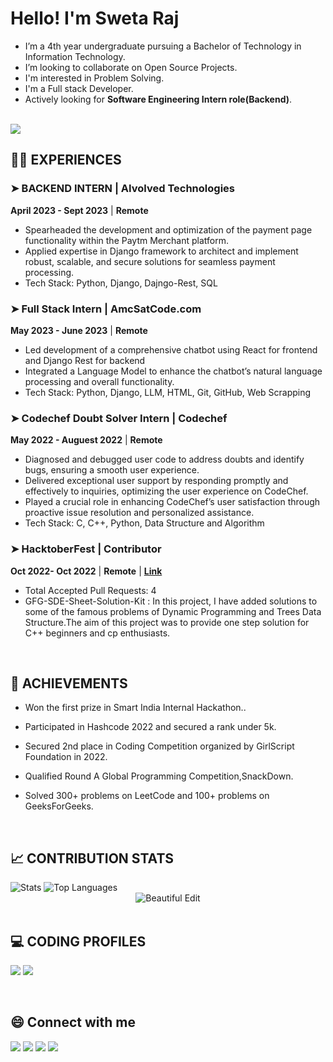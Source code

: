 <!--------------------------------------------------------------------------ABOUT-------------------------------------------------------------------------------->
<h1 align="left">Hello! I'm Sweta Raj </h1> 

- I’m  a 4th year undergraduate pursuing a Bachelor of Technology in Information Technology.
- I’m looking to collaborate on Open Source Projects.
- I'm interested in Problem Solving.
- I'm a Full stack Developer.
- Actively looking for **Software Engineering Intern role(Backend)**.

 <br>
 <img src="https://komarev.com/ghpvc/?username=Sweta-Raj31&color=blue" />


 <br>

<!------------------------------------------------------------------------EXPERIENCE-------------------------------------------------------------------------------->

## 👩‍💻 EXPERIENCES

### ➤ BACKEND INTERN | AIvolved Technologies 
**April 2023 - Sept 2023** | **Remote**  
- Spearheaded the development and optimization of the payment page functionality within the Paytm Merchant platform.
- Applied expertise in Django framework to architect and implement robust, scalable, and secure solutions for seamless
  payment processing.
- Tech Stack: Python, Django, Dajngo-Rest, SQL

### ➤ Full Stack Intern | AmcSatCode.com 
**May 2023 - June 2023** | **Remote** 
- Led development of a comprehensive chatbot using React for frontend and Django Rest for backend
- Integrated a Language Model to enhance the chatbot’s natural language processing and overall functionality.
- Tech Stack: Python, Django, LLM, HTML, Git, GitHub, Web Scrapping


### ➤ Codechef Doubt Solver Intern | Codechef
**May 2022 - Auguest 2022** | **Remote** 
- Diagnosed and debugged user code to address doubts and identify bugs, ensuring a smooth user experience.
- Delivered exceptional user support by responding promptly and effectively to inquiries, optimizing the user experience on CodeChef.
- Played a crucial role in enhancing CodeChef’s user satisfaction through proactive issue resolution and personalized assistance.
- Tech Stack: C, C++, Python, Data Structure and Algorithm

  
### ➤ HacktoberFest | Contributor
**Oct 2022- Oct 2022** | **Remote** | [**Link**]([https://drive.google.com/file/d/1L-vgukRAtF-hl2SRc9lUBDNZep5X5m0y/view](https://github.com/GFGSC-RTU/GFG-SDE-Sheet-Solution-Kit/pulls?q=is%3Apr+author%3A%40me+is%3Aclosed))
- Total Accepted Pull Requests: 4
- GFG-SDE-Sheet-Solution-Kit : In this project, I have added solutions to some of the famous problems of Dynamic Programming and Trees Data Structure.The aim of this project was to provide one step solution for C++ beginners and cp enthusiasts.

 <br>
 
 <!------------------------------------------------------------------------ACHIEVEMENTS----------------------------------------------------------------------------->
 
## 🥇 ACHIEVEMENTS

- Won the first prize in Smart India Internal Hackathon.. 

- Participated in Hashcode 2022 and secured a rank under 5k.

- Secured 2nd place in Coding Competition organized by GirlScript Foundation in 2022.
   
- Qualified Round A Global Programming Competition,SnackDown. 

- Solved 300+ problems on LeetCode and 100+ problems on GeeksForGeeks.

 <br> 
 
 <!-------------------------------------------------------------------------PROJECTS-------------------------------------------------------------------------------->


<!--------------------------------------------------------------CONTRIBUTION STATS ------------------------------------------------------------------------------>


## 📈 CONTRIBUTION STATS 


 <img alt="Stats" src="https://github-readme-stats.vercel.app/api?username=Sweta-Raj31&show_icons=true&count_private=true&theme=react&hide_border=true&bg_color=0D1117" />
 <img alt="Top Languages" src="https://github-readme-stats.vercel.app/api/top-langs/?username=Sweta-Raj31&langs_count=8&count_private=true&layout=compact&theme=react&hide_border=true&bg_color=0D1117" />
 <div align="center">
<img src="https://github-readme-streak-stats.herokuapp.com/?user=Sweta-Raj31&theme=black-ice&hide_border=true&stroke=0000&background=060A0CD0" alt="Beautiful Edit"/>
</div>

 <br>


<!--------------------------------------------------------------------CODING PROFILES---------------------------------------------------------------------------->


## 💻 CODING PROFILES

<a href="https://leetcode.com/sweta312002/"><img src="https://img.shields.io/badge/leetcode-D14836.svg?style=for-the-badge&logo=leetcode&logoColor=white"></img></a>
<a href="https://auth.geeksforgeeks.org/user/rajsweta558"><img src="https://img.shields.io/badge/geeksforgeeks-%D14836.svg?style=for-the-badge&logo=geeksforgeeks&logoColor=white"></img></a>


<br>

<!--------------------------------------------------------------------------Social Handles----------------------------------------------------------------------->

## 😄 Connect with me 

<a href="https://www.linkedin.com/in/sweta-raj/"><img src="https://img.shields.io/badge/linkedin-%230077B5.svg?style=for-the-badge&logo=linkedin&logoColor=white"></img></a>  <a href="https://twitter.com/SwetaRa88357363"><img src="https://img.shields.io/badge/twitter-%230077B5.svg?style=for-the-badge&logo=twitter&logoColor=white"></img></a>  <a href="rajsweta558@gmail.com"><img src="https://img.shields.io/badge/GMAIL-D14836?style=for-the-badge&logo=gmail&logoColor=white"></img></a> <a href="https://medium.com/@rajsweta558"><img src="https://img.shields.io/badge/Medium-D14836?style=for-the-badge&logo=medium&logoColor=white"></img></a>
